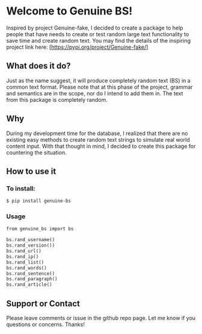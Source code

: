 # Welcome to Genuine BS!

Inspired by project Genuine-fake, I decided to create a package to help people that have needs to create or test random large text functionality to save time and create random text.
You may find the details of the inspiring project link here: [https://pypi.org/project/Genuine-fake/]

## What does it do?

Just as the name suggest, it will produce completely random text (BS) in a common text format. Please note that at this phase of the project, grammar and semantics are in the scope, nor do I intend to add them in. The text from this package is completely random.

## Why

During my development time for the database, I realized that there are no existing easy methods to create random text strings to simulate real world content input. With that thought in mind, I decided to create this package for countering the situation.

## How to use it

### To install:

```markdown
$ pip install genuine-bs
```

### Usage

```markdown
from genuine_bs import bs

bs.rand_username()
bs.rand_version())
bs.rand_url()
bs.rand_ip()
bs.rand_list()
bs.rand_words()
bs.rand_sentence()
bs.rand_paragraph()
bs.rand_article()

```

## Support or Contact

Please leave comments or issue in the github repo page. Let me know if you questions or concerns. Thanks!
